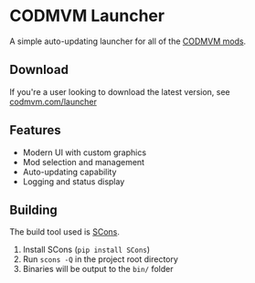 
# CODMVM Launcher

A simple auto-updating launcher for all of the [CODMVM mods](https://codmvm.com/mods).

## Download
If you're a user looking to download the latest version, see [codmvm.com/launcher](https://codmvm.com/launcher)

## Features
- Modern UI with custom graphics
- Mod selection and management
- Auto-updating capability
- Logging and status display

## Building
The build tool used is [SCons](https://scons.org/).

1. Install SCons (`pip install SCons`)
2. Run `scons -Q` in the project root directory
3. Binaries will be output to the `bin/` folder
